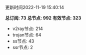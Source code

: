 更新时间2022-11-19 15:40:14

**总订阅: 73**
**总节点: 992**
**有效节点: 323**
- v2ray节点: 214
- trojan节点: 64
- ss节点: 43
- ssr节点: 2
